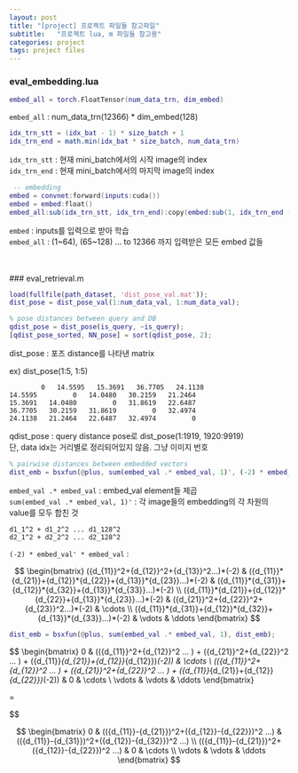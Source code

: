 ```yaml
---
layout: post
title: "[project] 프로젝트 파일들 참고파일"
subtitle:   "프로젝트 lua, m 파일들 참고용"
categories: project
tags: project files
---
```


### eval_embedding.lua

```lua
embed_all = torch.FloatTensor(num_data_trn, dim_embed)
 ```
`embed_all` : num_data_trn(12366) * dim_embed(128)

```lua
idx_trn_stt = (idx_bat - 1) * size_batch + 1
idx_trn_end = math.min(idx_bat * size_batch, num_data_trn)
```

`idx_trn_stt` : 현재 mini_batch에서의 시작 image의 index <br />
`idx_trn_end` : 현재 mini_batch에서의 마지막 image의 index


```lua
 -- embedding
embed = convnet:forward(inputs:cuda())
embed = embed:float()
embed_all:sub(idx_trn_stt, idx_trn_end):copy(embed:sub(1, idx_trn_end - idx_trn_stt + 1))
```
`embed` : inputs를 입력으로 받아 학습 <br />
`embed_all` : (1~64), (65~128) ... to 12366 까지 입력받은
모든 embed 값들

<br />
<br />
### eval_retrieval.m

```Matlab
load(fullfile(path_dataset, 'dist_pose_val.mat'));
dist_pose = dist_pose_val(1:num_data_val, 1:num_data_val);

% pose distances between query and DB
qdist_pose = dist_pose(is_query, ~is_query);
[qdist_pose_sorted, NN_pose] = sort(qdist_pose, 2);
```
dist_pose : 포즈 distance를 나타낸 matrix

ex) dist_pose(1:5, 1:5)
```
        0   14.5595   15.3691   36.7705   24.1138
14.5595         0   14.0480   30.2159   21.2464
15.3691   14.0480         0   31.8619   22.6487
36.7705   30.2159   31.8619         0   32.4974
24.1138   21.2464   22.6487   32.4974         0
```

qdist_pose : query distance pose로 dist_pose(1:1919, 1920:9919) <br />
단, data idx는 거리별로 정리되어있지 않음. 그냥 이미지 번호

```Matlab
% pairwise distances between embedded vectors
dist_emb = bsxfun(@plus, sum(embed_val .* embed_val, 1)', (-2) * embed_val' * embed_val);
```

`embed_val .* embed_val` : embed_val element들 제곱 <br />
`sum(embed_val .* embed_val, 1)'` : 각 image들의 embedding의 각 차원의 value를 모두 합친 것 <br />
```
d1_1^2 + d1_2^2 ... d1_128^2
d2_1^2 + d2_2^2 ... d2_128^2
```


`(-2) * embed_val' * embed_val` : <br />

$$
\begin{bmatrix}
       ({d_{11}}^2+{d_{12}}^2+{d_{13}}^2...)*(-2) & ({d_{11}}*{d_{21}}+{d_{12}}*{d_{22}}+{d_{13}}*{d_{23}}...)*(-2) & ({d_{11}}*{d_{31}}+{d_{12}}*{d_{32}}+{d_{13}}*{d_{33}}...)*(-2) \\
       ({d_{11}}*{d_{21}}+{d_{12}}*{d_{22}}+{d_{13}}*{d_{23}}...)*(-2) & ({d_{21}}^2+{d_{22}}^2+{d_{23}}^2...)*(-2) & \cdots \\
       ({d_{11}}*{d_{31}}+{d_{12}}*{d_{32}}+{d_{13}}*{d_{33}}...)*(-2) & \vdots & \ddots
\end{bmatrix}
$$

``` Matlab
dist_emb = bsxfun(@plus, sum(embed_val .* embed_val, 1), dist_emb);
```

$$
\begin{bmatrix}
0 & (({d_{11}}^2+{d_{12}}^2 ... ) + ({d_{21}}^2+{d_{22}}^2 ... ) + ({d_{11}}*{d_{21}}+{d_{12}}*{d_{12}})*(-2)) & \cdots \\ 
(({d_{11}}^2+{d_{12}}^2 ... ) + ({d_{21}}^2+{d_{22}}^2 ... ) + ({d_{11}}*{d_{21}}+{d_{12}}*{d_{22}})*(-2)) & 0 & \cdots \\
\vdots & \vdots & \ddots
\end{bmatrix}

=

$$

$$
\begin{bmatrix}
0 & (({d_{11}}-{d_{21}})^2+({d_{12}}-{d_{22}})^2 ...) & (({d_{11}}-{d_{31}})^2+({d_{12}}-{d_{32}})^2 ...) \\
(({d_{11}}-{d_{21}})^2+({d_{12}}-{d_{22}})^2 ...) & 0 & \cdots \\
\vdots & \vdots & \ddots
\end{bmatrix}
$$